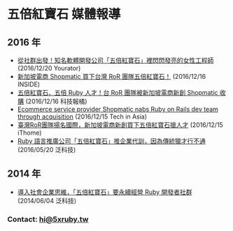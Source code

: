 # 五倍紅寶石 媒體報導

## 2016 年
- [從社群出發！知名軟體開發公司「五倍紅寶石」裡閃閃發亮的女性工程師](2016-12-20-female-engineers-in-5xruby.md) (2016/12/20 Yourator)
- [新加坡電商 Shopmatic 買下台灣 RoR 團隊五倍紅寶石！](2016-12-16-shopmatic-has-acquired-5xruby.md) (2016/12/16 INSIDE)
- [五倍紅寶石、五倍 Ruby 人才！台 RoR 團隊被新加坡電商新創 Shopmatic 收購](2016-12-16-shopmatic-acquires-5xruby.md) (2016/12/16 科技報橘)
- [Ecommerce service provider Shopmatic nabs Ruby on Rails dev team through acquisition](2016-12-15-shopmatic-nabs-ruby-rails-dev-team-acquisition.md) (2016/12/15 Tech in Asia)
- [臺灣RoR團隊揚名國際，新加坡電商新創買下五倍紅寶石搶人才](2016-12-15-5xruby-acquisition.md) (2016/12/15 iThome)
- [Ruby 語言推廣公司「五倍紅寶石」推企業代訓，因為傳統獵才行不通](2016-05-20-enterprise-training.md) (2016/05/20 泛科技)

## 2014 年
- [導入社會企業思維，「五倍紅寶石」要永續經營 Ruby 開發者社群](2014-06-04-5xruby-and-ruby-community.md) (2014/06/04 泛科技)

### Contact: hi@5xruby.tw

